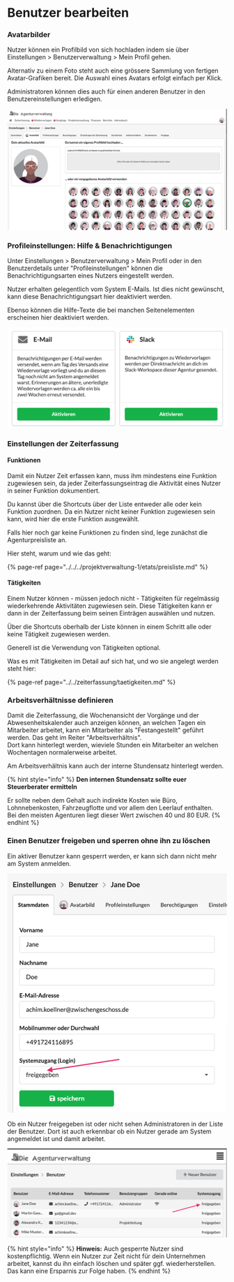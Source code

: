 # Benutzer bearbeiten

### Avatarbilder

Nutzer können ein Profilbild von sich hochladen indem sie über Einstellungen &gt; Benutzerverwaltung &gt; Mein Profil gehen. 

Alternativ zu einem Foto steht auch eine grössere Sammlung von fertigen Avatar-Grafiken bereit. Die Auswahl eines Avatars erfolgt einfach per Klick.

Administratoren können dies auch für einen anderen Benutzer in den Benutzereinstellungen erledigen.

![](../../../.gitbook/assets/bildschirmfoto-2020-03-03-um-19.38.39.png)

### Profileinstellungen: Hilfe & Benachrichtigungen

Unter Einstellungen &gt; Benutzerverwaltung &gt; Mein Profil oder in den Benutzerdetails unter "Profileinstellungen" können die Benachrichtigungsarten eines Nutzers eingestellt werden.

Nutzer erhalten gelegentlich vom System E-Mails. Ist dies nicht gewünscht, kann diese Benachrichtigungsart hier deaktiviert werden.

Ebenso können die Hilfe-Texte die bei manchen Seitenelementen erscheinen hier deaktiviert werden.

![](../../../.gitbook/assets/bildschirmfoto-2020-03-03-um-19.55.01.png)

### Einstellungen der Zeiterfassung

#### Funktionen

Damit ein Nutzer Zeit erfassen kann, muss ihm mindestens eine Funktion zugewiesen sein, da jeder Zeiterfassungseintrag die Aktivität eines Nutzer in seiner Funktion dokumentiert.

Du kannst über die Shortcuts über der Liste entweder alle oder kein Funktion zuordnen. Da ein Nutzer nicht keiner Funktion zugewiesen sein kann, wird hier die erste Funktion ausgewählt.

Falls hier noch gar keine Funktionen zu finden sind, lege zunächst die Agenturpreisliste an.

Hier steht, warum und wie das geht:

{% page-ref page="../../../projektverwaltung-1/etats/preisliste.md" %}



#### Tätigkeiten

Einem Nutzer können - müssen jedoch nicht - Tätigkeiten für regelmässig wiederkehrende Aktivitäten zugewiesen sein. Diese Tätigkeiten kann er dann in der Zeiterfassung beim seinen Einträgen auswählen und nutzen. 

Über die Shortcuts oberhalb der Liste können in einem Schritt alle oder keine Tätigkeit zugewiesen werden.

Generell ist die Verwendung von Tätigkeiten optional.

Was es mit Tätigkeiten im Detail auf sich hat, und wo sie angelegt werden steht hier:

{% page-ref page="../../zeiterfassung/taetigkeiten.md" %}

### Arbeitsverhältnisse definieren

Damit die Zeiterfassung, die Wochenansicht der Vorgänge und der Abwesenheitskalender auch anzeigen können, an welchen Tagen ein Mitarbeiter arbeitet, kann ein Mitarbeiter als "Festangestellt" geführt werden. Das geht im Reiter "Arbeitsverhältnis".  
Dort kann hinterlegt werden, wieviele Stunden ein Mitarbeiter an welchen Wochentagen normalerweise arbeitet.

Am Arbeitsverhältnis kann auch der interne Stundensatz hinterlegt werden.

{% hint style="info" %}
**Den internen Stundensatz sollte euer Steuerberater ermitteln**

Er sollte neben dem Gehalt auch indirekte Kosten wie Büro, Lohnnebenkosten, Fahrzeugflotte und vor allem den Leerlauf enthalten.  
Bei den meisten Agenturen liegt dieser Wert zwischen 40 und 80 EUR.
{% endhint %}

### Einen Benutzer freigeben und sperren ohne ihn zu löschen

Ein aktiver Benutzer kann gesperrt werden, er kann sich dann nicht mehr am System anmelden.

![](../../../.gitbook/assets/bildschirmfoto-2020-03-03-um-19.34.11.png)

Ob ein Nutzer freigegeben ist oder nicht sehen Administratoren in der Liste der Benutzer. Dort ist auch erkennbar ob ein Nutzer gerade am System angemeldet ist und damit arbeitet.

![](../../../.gitbook/assets/bildschirmfoto-2020-03-03-um-19.33.28.png)

{% hint style="info" %}
**Hinweis:** Auch gesperrte Nutzer sind kostenpflichtig. Wenn ein Nutzer zur Zeit nicht für dein Unternehmen arbeitet, kannst du ihn einfach löschen und später ggf. wiederherstellen. Das kann eine Ersparnis zur Folge haben.
{% endhint %}

